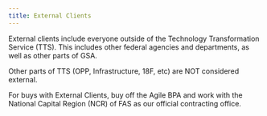 ```yaml
---
title: External Clients
---
```


External clients include everyone outside of the Technology Transformation Service (TTS). This includes other federal agencies and departments, as well as other parts of GSA.

Other parts of TTS (OPP, Infrastructure, 18F, etc) are NOT considered external. 

For buys with External Clients, buy off the Agile BPA and work with the National Capital Region (NCR) of FAS as our official contracting office.

